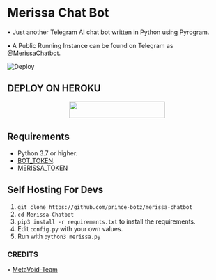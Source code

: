 # Merissa Chat Bot
• Just another Telegram AI chat bot written in Python using Pyrogram.

• A Public Running Instance can be found on Telegram as [@MerissaChatbot](https://t.me/MerissaChatbot).

![Deploy](https://telegra.ph/file/1acba17236ed11813854d.jpg)

## DEPLOY ON HEROKU

<p align="center"><a href="https://heroku.com/deploy?template=https://github.com/NotReallyPrince/Merissa-Chatbot/tree/Sax-ChatBot"> <img src="https://img.shields.io/badge/Deploy%20To%20Heroku-grey?style=for-the-badge&logo=heroku" width="220" height="38.45"/></a></p>

## Requirements

- Python 3.7 or higher.
- [BOT_TOKEN](https://t.me/botfather).
- [MERISSA_TOKEN](https://t.me/merissarobot)

## Self Hosting For Devs

1. `git clone https://github.com/prince-botz/merissa-chatbot`
2. `cd Merissa-Chatbot`
3. `pip3 install -r requirements.txt` to install the requirements.
5. Edit `config.py` with your own values.
6. Run with `python3 merissa.py`

### CREDITS 

• [MetaVoid-Team](https://github.com/MetaVoidTeam)

